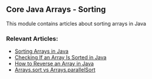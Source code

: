 ## Core Java Arrays - Sorting

This module contains articles about sorting arrays in Java

### Relevant Articles: 
- [Sorting Arrays in Java](https://www.surya.com/java-sorting-arrays)
- [Checking If an Array Is Sorted in Java](https://www.surya.com/java-check-sorted-array)
- [How to Reverse an Array in Java](https://www.surya.com/java-invert-array)
- [Arrays.sort vs Arrays.parallelSort](https://www.surya.com/java-arrays-sort-vs-parallelsort)
